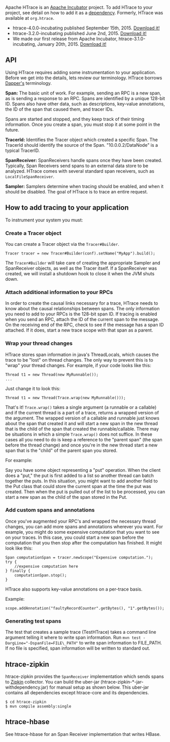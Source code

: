 <!---
  Licensed under the Apache License, Version 2.0 (the "License");
  you may not use this file except in compliance with the License.
  You may obtain a copy of the License at

   http://www.apache.org/licenses/LICENSE-2.0

  Unless required by applicable law or agreed to in writing, software
  distributed under the License is distributed on an "AS IS" BASIS,
  WITHOUT WARRANTIES OR CONDITIONS OF ANY KIND, either express or implied.
  See the License for the specific language governing permissions and
  limitations under the License. See accompanying LICENSE file.
-->

Apache HTrace is an <a href="http://htrace.incubator.apache.org">Apache Incubator</a>
project. To add HTrace to your project, see detail on how to add it as a
<a href="dependency-info.html">dependency</a>. Formerly, HTrace was available at `org.htrace`.

* htrace-4.0.0-incubating published September 15th, 2015. [Download it!](http://www.apache.org/dyn/closer.cgi/incubator/htrace/)
* htrace-3.2.0-incubating published June 2nd, 2015. [Download it!](http://www.apache.org/dyn/closer.cgi/incubator/htrace/)
* We made our first release from Apache Incubator, htrace-3.1.0-incubating, January 20th, 2015. [Download it!](http://www.apache.org/dyn/closer.cgi/incubator/htrace/)


## API
Using HTrace requires adding some instrumentation to your application.
Before we get into the details, lets review our terminology.  HTrace
borrows [Dapper's](http://research.google.com/pubs/pub36356.html)
terminology.

<b>Span:</b> The basic unit of work. For example, sending an RPC is a new span,
as is sending a response to an RPC.  Spans are identified by a unique 128-bit
ID.  Spans also have other data, such as descriptions, key-value annotations,
the ID of the span that caused them, and tracer IDs.

Spans are started and stopped, and they keep track of their timing
information.  Once you create a span, you must stop it at some point
in the future.

<b>TracerId:</b> Identifies the Tracer object which created a specific Span.
The TracerId should identify the source of the Span.  "10.0.0.2/DataNode" is a
typical TracerID.

<b>SpanReceiver:</b> SpanReceivers handle spans once they have been created.
Typically, Span Receivers send spans to an external data store to be
analyzed.  HTrace comes with several standard span receivers, such as
`LocalFileSpanReceiver`.

<b>Sampler:</b> Samplers determine when tracing should be enabled, and when it
should be disabled.   The goal of HTrace is to trace an entire request.

## How to add tracing to your application
To instrument your system you must:

### Create a Tracer object
You can create a Tracer object via the `Tracer#Builder`.

    Tracer tracer = new Tracer#Builder(conf).setName("MyApp").build();

The `Tracer#Builder` will take care of creating the appropriate Sampler and
SpanReceiver objects, as well as the Tracer itself.   If a SpanReceiver was
created, we will install a shutdown hook to close it when the JVM shuts down.

### Attach additional information to your RPCs
In order to create the causal links necessary for a trace, HTrace needs to know
about the causal relationships between spans.  The only information you need to
add to your RPCs is the 128-bit span ID.  If tracing is enabled when you send an
RPC, attach the ID of the current span to the message.  On the receiving end of
the RPC, check to see if the message has a span ID attached.  If it does, start
a new trace scope with that span as a parent.

### Wrap your thread changes
HTrace stores span information in java's ThreadLocals, which causes
the trace to be "lost" on thread changes. The only way to prevent
this is to "wrap" your thread changes. For example, if your code looks
like this:

    Thread t1 = new Thread(new MyRunnable());
    ...

Just change it to look this:

    Thread t1 = new Thread(Trace.wrap(new MyRunnable()));

That's it! `Trace.wrap()` takes a single argument (a runnable or a
callable) and if the current thread is a part of a trace, returns a
wrapped version of the argument.  The wrapped version of a callable
and runnable just knows about the span that created it and will start
a new span in the new thread that is the child of the span that
created the runnable/callable.  There may be situations in which a
simple `Trace.wrap()` does not suffice.  In these cases all you need
to do is keep a reference to the "parent span" (the span before the
thread change) and once you're in the new thread start a new span that
is the "child" of the parent span you stored.

For example:

Say you have some object representing a "put" operation.  When the
client does a "put," the put is first added to a list so another
thread can batch together the puts. In this situation, you
might want to add another field to the Put class that could store the
current span at the time the put was created.  Then when the put is
pulled out of the list to be processed, you can start a new span as
the child of the span stored in the Put.

### Add custom spans and annotations
Once you've augmented your RPC's and wrapped the necessary thread
changes, you can add more spans and annotations wherever you want.
For example, you might do some expensive computation that you want to
see on your traces.  In this case, you could start a new span before
the computation that you then stop after the computation has
finished. It might look like this:

    Span computationSpan = tracer.newScope("Expensive computation.");
    try {
        //expensive computation here
    } finally {
        computationSpan.stop();
    }

HTrace also supports key-value annotations on a per-trace basis.

Example:

    scope.addAnnotation("faultyRecordCounter".getBytes(), "1".getBytes());

### Generating test spans
The test that creates a sample trace (TestHTrace) takes a command line
argument telling it where to write span information. Run
`mvn test -DargLine="-DspanFile=FILE\_PATH"` to write span
information to FILE_PATH. If no file is specified, span information
will be written to standard out.

## htrace-zipkin
htrace-zipkin provides the `SpanReceiver` implementation
which sends spans to [Zipkin](https://github.com/twitter/zipkin) collector.
You can build the uber-jar (htrace-zipkin-*-jar-withdependency.jar) for manual
setup as shown below.  This uber-jar contains all dependencies except
htrace-core and its dependencies.

    $ cd htrace-zipkin
    $ mvn compile assembly:single

## htrace-hbase
See htrace-hbase for an Span Receiver implementation that writes HBase.

